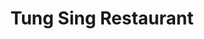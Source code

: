 ---
title: "Tung Sing Restaurant"
address: "23a Patrick Street, Cork City"
tel: "+353 (0)21 427 4616"
county: "Cork"
category: "Asian Restaurants"
type: "Content"
lat: "51.89860534667969"
lng: "-8.471148490905762"
---